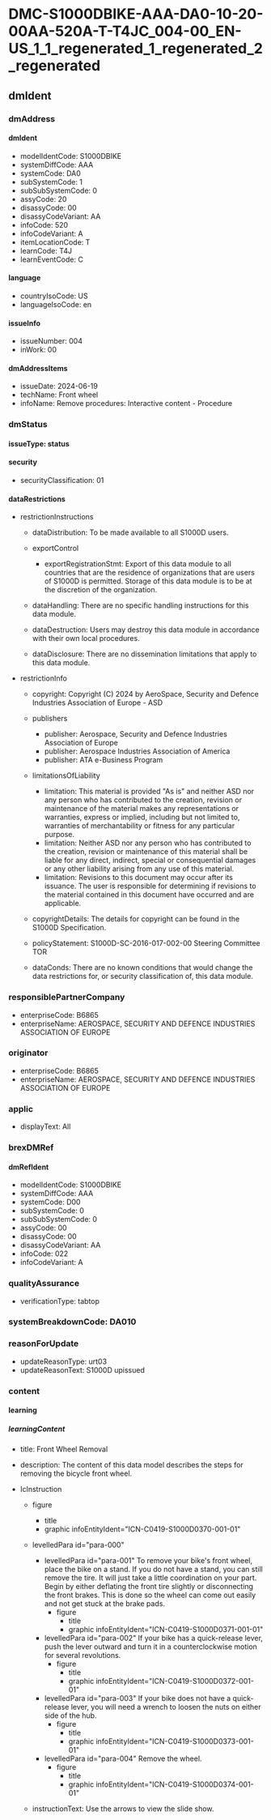 # DMC-S1000DBIKE-AAA-DA0-10-20-00AA-520A-T-T4JC_004-00_EN-US_1_1_regenerated_1_regenerated_2_regenerated

## dmIdent

### dmAddress

#### dmIdent

*   modelIdentCode: S1000DBIKE
*   systemDiffCode: AAA
*   systemCode: DA0
*   subSystemCode: 1
*   subSubSystemCode: 0
*   assyCode: 20
*   disassyCode: 00
*   disassyCodeVariant: AA
*   infoCode: 520
*   infoCodeVariant: A
*   itemLocationCode: T
*   learnCode: T4J
*   learnEventCode: C

#### language

*   countryIsoCode: US
*   languageIsoCode: en

#### issueInfo

*   issueNumber: 004
*   inWork: 00

#### dmAddressItems

*   issueDate: 2024-06-19
*   techName: Front wheel
*   infoName: Remove procedures: Interactive content - Procedure

### dmStatus

#### issueType: status

#### security

*   securityClassification: 01

#### dataRestrictions

*   restrictionInstructions

    *   dataDistribution: To be made available to all S1000D users.
    *   exportControl

        *   exportRegistrationStmt: Export of this data module to all countries that are the residence of organizations that are users of S1000D is permitted. Storage of this data module is to be at the discretion of the organization.
    *   dataHandling: There are no specific handling instructions for this data module.
    *   dataDestruction: Users may destroy this data module in accordance with their own local procedures.
    *   dataDisclosure: There are no dissemination limitations that apply to this data module.
*   restrictionInfo

    *   copyright: Copyright (C) 2024 by AeroSpace, Security and Defence Industries Association of Europe - ASD
    *   publishers

        *   publisher: Aerospace, Security and Defence Industries Association of Europe
        *   publisher: Aerospace Industries Association of America
        *   publisher: ATA e-Business Program
    *   limitationsOfLiability

        *   limitation: This material is provided "As is" and neither ASD nor any person who has contributed to the creation, revision or maintenance of the material makes any representations or warranties, express or implied, including but not limited to, warranties of merchantability or fitness for any particular purpose.
        *   limitation: Neither ASD nor any person who has contributed to the creation, revision or maintenance of this material shall be liable for any direct, indirect, special or consequential damages or any other liability arising from any use of this material.
        *   limitation: Revisions to this document may occur after its issuance. The user is responsible for determining if revisions to the material contained in this document have occurred and are applicable.
    *   copyrightDetails: The details for copyright can be found in the S1000D Specification.
    *   policyStatement: S1000D-SC-2016-017-002-00 Steering Committee TOR
    *   dataConds: There are no known conditions that would change the data restrictions for, or security classification of, this data module.

### responsiblePartnerCompany

*   enterpriseCode: B6865
*   enterpriseName: AEROSPACE, SECURITY AND DEFENCE INDUSTRIES ASSOCIATION OF EUROPE

### originator

*   enterpriseCode: B6865
*   enterpriseName: AEROSPACE, SECURITY AND DEFENCE INDUSTRIES ASSOCIATION OF EUROPE

### applic

*   displayText: All

### brexDMRef

#### dmRefIdent

*   modelIdentCode: S1000DBIKE
*   systemDiffCode: AAA
*   systemCode: D00
*   subSystemCode: 0
*   subSubSystemCode: 0
*   assyCode: 00
*   disassyCode: 00
*   disassyCodeVariant: AA
*   infoCode: 022
*   infoCodeVariant: A

### qualityAssurance

*   verificationType: tabtop

### systemBreakdownCode: DA010

### reasonForUpdate

*   updateReasonType: urt03
*   updateReasonText: S1000D upissued

### content

#### learning

##### learningContent

*   title: Front Wheel Removal
*   description: The content of this data model describes the steps for removing the bicycle front wheel.

*   lcInstruction

    *   figure

        *   title
        *   graphic infoEntityIdent="ICN-C0419-S1000D0370-001-01"
    *   levelledPara id="para-000"
        *   levelledPara id="para-001"
            To remove your bike's front wheel, place the bike on a stand. If you do not have a stand, you can still remove the tire. It will just take a little coordination on your part.
            Begin by either deflating the front tire slightly or disconnecting the front brakes. This is done so the wheel can come out easily and not get stuck at the brake pads.
            *   figure
                *   title
                *   graphic infoEntityIdent="ICN-C0419-S1000D0371-001-01"
        *   levelledPara id="para-002"
            If your bike has a quick-release lever, push the lever outward and turn it in a counterclockwise motion for several revolutions.
            *   figure
                *   title
                *   graphic infoEntityIdent="ICN-C0419-S1000D0372-001-01"
        *   levelledPara id="para-003"
            If your bike does not have a quick-release lever, you will need a wrench to loosen the nuts on either side of the hub.
            *   figure
                *   title
                *   graphic infoEntityIdent="ICN-C0419-S1000D0373-001-01"
        *   levelledPara id="para-004"
            Remove the wheel.
            *   figure
                *   title
                *   graphic infoEntityIdent="ICN-C0419-S1000D0374-001-01"
    *   instructionText: Use the arrows to view the slide show.